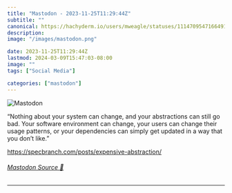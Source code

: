 ```yaml
---
title: "Mastodon - 2023-11-25T11:29:44Z"
subtitle: ""
canonical: https://hachyderm.io/users/mweagle/statuses/111470954716649173
description:
image: "/images/mastodon.png"

date: 2023-11-25T11:29:44Z
lastmod: 2024-03-09T15:47:03-08:00
image: ""
tags: ["Social Media"]

categories: ["mastodon"]
---
```

![Mastodon](/images/mastodon.png)

<p>“Nothing about your system can change, and your abstractions can still go bad. Your software environment can change, your users can change their usage patterns, or your dependencies can simply get updated in a way that you don’t like.”</p><p><a href="https://specbranch.com/posts/expensive-abstraction/" target="_blank" rel="nofollow noopener noreferrer" translate="no"><span class="invisible">https://</span><span class="ellipsis">specbranch.com/posts/expensive</span><span class="invisible">-abstraction/</span></a></p>


###### [Mastodon Source 🐘](https://hachyderm.io/@mweagle/111470954716649173)

___
